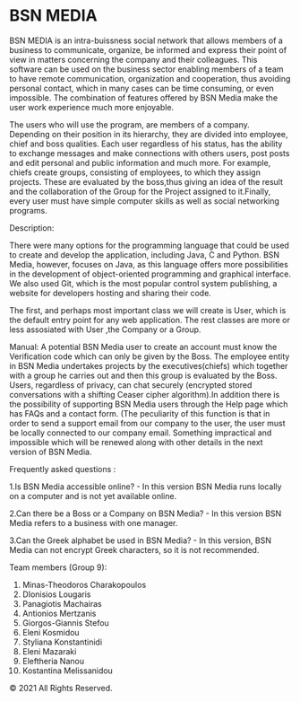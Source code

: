 # BSN MEDIA

BSN MEDIA is an intra-buissness social network that allows
members of a business to communicate,
organize, be informed and express their point of view
in matters concerning the company and their colleagues.
This software can be used on the
business sector enabling members of a
team to have remote communication, organization and
cooperation, thus avoiding personal contact, which in
many cases can be time consuming, or even
impossible. The combination of features offered by BSN
Media make the user work experience much more enjoyable.

The users who will use the program, are members of a
company. Depending on their position in its hierarchy, they are divided into
employee, chief and boss qualities. Each user regardless of his status,
has the ability to exchange messages and make connections with others
users, post posts and edit personal and public information and much more.
For example, chiefs create groups, consisting of employees,
to which they assign projects. These are evaluated by the boss,thus giving an idea of ​​the result and the
collaboration of the Group for the Project assigned to it.Finally, every user must have
simple computer skills as well as social networking programs.

Description:

There were many options for the programming language that could be used
to create and develop the application, including Java,
C and Python. BSN Media, however, focuses on Java, as this
language offers more possibilities in the development of object-oriented programming and graphical interface.
We also used Git, which is the most popular control system
publishing, a website for developers hosting and sharing
their code.

The first, and perhaps most important class we will create is User, which
is the default entry point for any web application. The rest classes are more 
or less assosiated with User ,the Company or a Group.


Manual:
A potential BSN Media user to create an account must know the Verification code which can only
be given by the Boss. The employee entity in BSN Media undertakes projects by the executives(chiefs)
which together with a group he carries out and then this group is evaluated by the Boss. Users, regardless of privacy, 
can chat securely (encrypted stored conversations with a shifting Ceaser cipher algorithm).In addition there is the possibility of 
supporting BSN Media users through the Help page which has FAQs and a contact form.
(The peculiarity of this function is that in order to send a support email from our company to the user, the user must be
locally connected to our company email. Something impractical and impossible which will be renewed along with other details in the next
version of BSN Media.


Frequently asked questions :

1.Is BSN Media accessible online?
	- In this version BSN Media runs locally on a computer and is not yet available online.

2.Can there be a Boss or a Company on BSN Media?
	- In this version BSN Media refers to a business with one manager.

3.Can the Greek alphabet be used in BSN Media?
	- In this version, BSN Media can not encrypt Greek characters, so it is not recommended.




Team members (Group 9):
1.  Minas-Theodoros Charakopoulos
2.  DIonisios Lougaris
3.  Panagiotis Machairas
4.  Antionios Mertzanis
5.  Giorgos-Giannis Stefou
6.  Eleni Kosmidou
7.  Styliana Konstantinidi
8.  Eleni Mazaraki
9.  Eleftheria Nanou
10. Kostantina Melissanidou






© 2021 All Rights Reserved.
